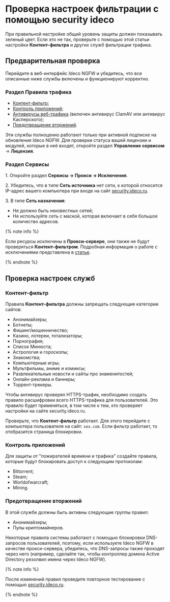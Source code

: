 # Проверка настроек фильтрации с помощью security ideco

При правильной настройке общий уровень защиты должен показывать зеленый цвет. Если это не так, проверьте с помощью этой статьи настройки **Контент-фильтра** и других служб фильтрации трафика.

## Предварительная проверка

Перейдите в веб-интерфейс Ideco NGFW и убедитесь, что все описанные ниже службы включены и функционируют корректно.

### Раздел Правила трафика

* [Контент-фильтр](../../../ngfw/settings/access-rules/content-filter/README.md);
* [Контроль приложений](../../../ngfw/settings/access-rules/application-control.md);
* [Антивирусы веб-трафика](../../../ngfw/settings/access-rules/antivirus.md) (включен антивирус ClamAV или антивирус Касперского);
* [Предотвращение вторжений](../../../ngfw/settings/access-rules/ips/README.md).

Эти службы полноценно работают только при активной подписке на обновления Ideco NGFW. Для проверки статуса вашей лицензии и модулей, которые в неё входят, откройте раздел **Управление сервисом** -> **Лицензия**.

### Раздел Сервисы

1\. Откройте раздел  **Сервисы -> Прокси -> Исключения**.

2\. Убедитесь, что в типе **Сеть источника** нет сети, к которой относится IP-адрес вашего компьютера при входе на сайт [security.ideco.ru](https://security.ideco.ru/).

3\. В типе **Сеть назначения**:
  * Не должно быть неизвестных сетей;
  * Не используйте сеть с маской, которая включает в себя большое количество адресов.

{% note info %}

Если ресурсы исключены в **Прокси-сервере**, они также не будут проверяться **Контент-фильтром**. Подробная информация о работе с исключениями представлена в [статье](../../../ngfw/settings/services/proxy/exclusions.md).

{% endnote %}

## Проверка настроек служб

### Контент-фильтр

Правила **Контент-фильтра** должны запрещать следующие категории сайтов:

* Анонимайзеры;
* Ботнеты;
* Фишинг/мошенничество;
* Казино, лотереи, тотализаторы;
* Порнография;
* Список Минюста;
* Астрология и гороскопы;
* Знакомства;
* Компьютерные игры;
* Мультфильмы, аниме и комиксы;
* Развлекательные новости и сайты про знаменитостей;
* Онлайн-реклама и баннеры;
* Торрент-трекеры.

Чтобы антивирус проверял HTTPS-трафик, необходимо создать правило расшифровки всего HTTPS-трафика для пользователей. Это правило будет применяться, в том числе к тем, кто проверяет настройки на сайте security.ideco.ru.

Проверьте, что **Контент-фильтр** работает. Для этого перейдите с компьютера пользователя на сайт: `sex.com`. Если фильтр работает, то отобразится страница блокировки.

### Контроль приложений

Для защиты от "пожирателей времени и трафика" создайте правила, которые будут блокировать доступ к следующим протоколам:

* Bittorrent;
* Steam;
* Worldofwarcraft;
* Mining.

### Предотвращение вторжений

В этой службе должны быть активны следующие группы правил:

* Анонимайзеры;
* Пулы криптомайнеров.

Некоторые правила системы работают с помощью блокировки DNS-запросов пользователей, поэтому, если используете Ideco NGFW в качестве прокси-сервера, убедитесь, что DNS-запросы также проходят через него (например, сделайте так, чтобы контроллер домена Active Directory резолвил имена через Ideco NGFW).

{% note info %}

После изменений правил проведите повторное тестирование с помощью [security.ideco.ru](https://security.ideco.ru/).

{% endnote %}

